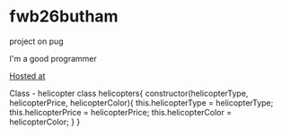 # fwb26butham

project on pug

I'm a good programmer

[Hosted at](https://fwb26butham.herokuapp.com/)

Class - helicopter class helicopters{ 
constructor(helicopterType, helicopterPrice, helicopterColor){ this.helicopterType = helicopterType; this.helicopterPrice = helicopterPrice; this.helicopterColor = helicopterColor; } 
}
